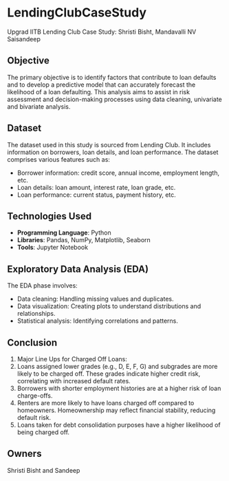 # LendingClubCaseStudy
Upgrad IITB Lending Club Case Study: Shristi Bisht, Mandavalli NV Saisandeep


## Objective

The primary objective is to identify factors that contribute to loan defaults and to develop a predictive model that can accurately forecast the likelihood of a loan defaulting. This analysis aims to assist in risk assessment and decision-making processes using data cleaning, univariate and bivariate analysis. 

## Dataset

The dataset used in this study is sourced from Lending Club. It includes information on borrowers, loan details, and loan performance. The dataset comprises various features such as:

- Borrower information: credit score, annual income, employment length, etc.
- Loan details: loan amount, interest rate, loan grade, etc.
- Loan performance: current status, payment history, etc.

## Technologies Used

- **Programming Language**: Python
- **Libraries**: Pandas, NumPy, Matplotlib, Seaborn
- **Tools**: Jupyter Notebook

## Exploratory Data Analysis (EDA)

The EDA phase involves:

- Data cleaning: Handling missing values and duplicates.
- Data visualization: Creating plots to understand distributions and relationships.
- Statistical analysis: Identifying correlations and patterns.

## Conclusion

1. Major Line Ups for Charged Off Loans:
2. Loans assigned lower grades (e.g., D, E, F, G) and subgrades are more likely to be charged off. These grades indicate higher credit risk, correlating with increased default rates. 
3. Borrowers with shorter employment histories are at a higher risk of loan charge-offs. 
4. Renters are more likely to have loans charged off compared to homeowners. Homeownership may reflect financial stability, reducing default risk.
5. Loans taken for debt consolidation purposes have a higher likelihood of being charged off. 

## Owners
Shristi Bisht and Sandeep
